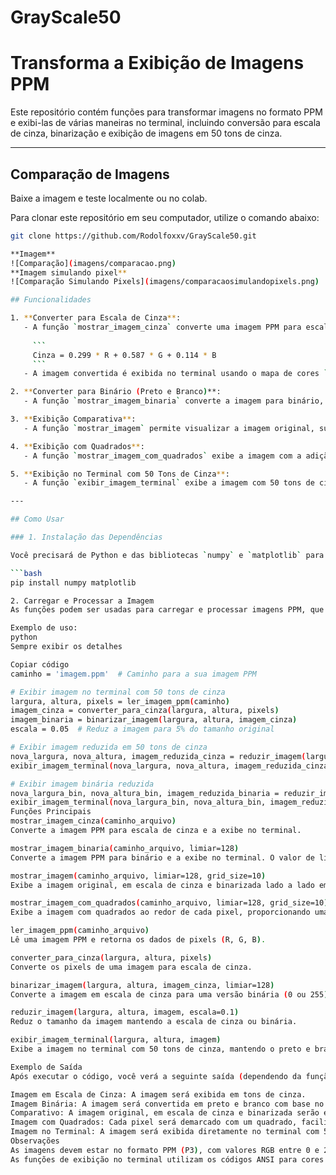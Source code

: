 # GrayScale50
# Transforma a Exibição de Imagens PPM

Este repositório contém funções para transformar imagens no formato PPM e exibi-las de várias maneiras no terminal, incluindo conversão para escala de cinza, binarização e exibição de imagens em 50 tons de cinza.

---
## Comparação de Imagens
Baixe a imagem e teste localmente ou no colab.

Para clonar este repositório em seu computador, utilize o comando abaixo:

```bash
git clone https://github.com/Rodolfoxxv/GrayScale50.git

**Imagem**
![Comparação](imagens/comparacao.png)
**Imagem simulando pixel**
![Comparação Simulando Pixels](imagens/comparacaosimulandopixels.png)

## Funcionalidades

1. **Converter para Escala de Cinza**:
   - A função `mostrar_imagem_cinza` converte uma imagem PPM para escala de cinza, utilizando a fórmula de luminância:
   
     ```
     Cinza = 0.299 * R + 0.587 * G + 0.114 * B
     ```
   - A imagem convertida é exibida no terminal usando o mapa de cores `gray` com intensidade variando de 0 (preto) a 255 (branco).

2. **Converter para Binário (Preto e Branco)**:
   - A função `mostrar_imagem_binaria` converte a imagem para binário, utilizando um limiar para separar os pixels em preto (0) ou branco (255). O padrão de limiar é 128, mas pode ser ajustado conforme necessário.

3. **Exibição Comparativa**:
   - A função `mostrar_imagem` permite visualizar a imagem original, sua versão em escala de cinza e sua versão binarizada, tudo em uma única tela.

4. **Exibição com Quadrados**:
   - A função `mostrar_imagem_com_quadrados` exibe a imagem com a adição de quadrados ao redor de cada pixel, permitindo uma visualização mais detalhada da imagem.

5. **Exibição no Terminal com 50 Tons de Cinza**:
   - A função `exibir_imagem_terminal` exibe a imagem com 50 tons de cinza diretamente no terminal, mantendo as versões em preto e branco.

---

## Como Usar

### 1. Instalação das Dependências

Você precisará de Python e das bibliotecas `numpy` e `matplotlib` para processar e exibir as imagens. Para instalar as dependências, use o comando:

```bash
pip install numpy matplotlib

2. Carregar e Processar a Imagem
As funções podem ser usadas para carregar e processar imagens PPM, que devem estar no formato P3 (texto). As funções esperam que a imagem tenha um valor máximo de cor de 255.

Exemplo de uso:
python
Sempre exibir os detalhes

Copiar código
caminho = 'imagem.ppm'  # Caminho para a sua imagem PPM

# Exibir imagem no terminal com 50 tons de cinza
largura, altura, pixels = ler_imagem_ppm(caminho)
imagem_cinza = converter_para_cinza(largura, altura, pixels)
imagem_binaria = binarizar_imagem(largura, altura, imagem_cinza)
escala = 0.05  # Reduz a imagem para 5% do tamanho original

# Exibir imagem reduzida em 50 tons de cinza
nova_largura, nova_altura, imagem_reduzida_cinza = reduzir_imagem(largura, altura, imagem_cinza, escala)
exibir_imagem_terminal(nova_largura, nova_altura, imagem_reduzida_cinza)

# Exibir imagem binária reduzida
nova_largura_bin, nova_altura_bin, imagem_reduzida_binaria = reduzir_imagem(largura, altura, imagem_binaria, escala)
exibir_imagem_terminal(nova_largura_bin, nova_altura_bin, imagem_reduzida_binaria)
Funções Principais
mostrar_imagem_cinza(caminho_arquivo)
Converte a imagem PPM para escala de cinza e a exibe no terminal.

mostrar_imagem_binaria(caminho_arquivo, limiar=128)
Converte a imagem PPM para binário e a exibe no terminal. O valor de limiar pode ser ajustado para alterar a definição do ponto de corte entre preto e branco.

mostrar_imagem(caminho_arquivo, limiar=128, grid_size=10)
Exibe a imagem original, em escala de cinza e binarizada lado a lado em uma única tela, com a opção de adicionar uma grade.

mostrar_imagem_com_quadrados(caminho_arquivo, limiar=128, grid_size=10)
Exibe a imagem com quadrados ao redor de cada pixel, proporcionando uma visualização detalhada da composição da imagem.

ler_imagem_ppm(caminho_arquivo)
Lê uma imagem PPM e retorna os dados de pixels (R, G, B).

converter_para_cinza(largura, altura, pixels)
Converte os pixels de uma imagem para escala de cinza.

binarizar_imagem(largura, altura, imagem_cinza, limiar=128)
Converte a imagem em escala de cinza para uma versão binária (0 ou 255).

reduzir_imagem(largura, altura, imagem, escala=0.1)
Reduz o tamanho da imagem mantendo a escala de cinza ou binária.

exibir_imagem_terminal(largura, altura, imagem)
Exibe a imagem no terminal com 50 tons de cinza, mantendo o preto e branco.

Exemplo de Saída
Após executar o código, você verá a seguinte saída (dependendo da função que você escolher):

Imagem em Escala de Cinza: A imagem será exibida em tons de cinza.
Imagem Binária: A imagem será convertida em preto e branco com base no limiar definido.
Comparativo: A imagem original, em escala de cinza e binarizada serão exibidas lado a lado.
Imagem com Quadrados: Cada pixel será demarcado com um quadrado, facilitando a visualização.
Imagem no Terminal: A imagem será exibida diretamente no terminal com 50 tons de cinza e preto e branco.
Observações
As imagens devem estar no formato PPM (P3), com valores RGB entre 0 e 255.
As funções de exibição no terminal utilizam os códigos ANSI para cores e podem ser limitadas pelo terminal em uso. """





